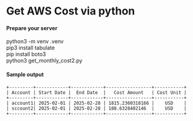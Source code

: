 # Get AWS Cost via python

#### Prepare your server
python3 -m venv .venv \
pip3 install tabulate \
pip install boto3 \
python3 get_monthly_cost2.py


#### Sample output
```
+---------+------------+------------+-----------------+-----------+
| Account | Start Date |  End Date  |   Cost Amount   | Cost Unit |
+---------+------------+------------+-----------------+-----------+
| account1| 2025-02-01 | 2025-02-28 | 1815.2360318166 |    USD    |
| sccount2| 2025-02-01 | 2025-02-28 | 188.6328402146  |    USD    |
+---------+------------+------------+-----------------+-----------+
```
